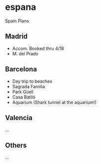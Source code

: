# espana
Spain Plans

## Madrid
* Accom. Booked thru 4/18
* M. del Prado

## Barcelona
* Day trip to beaches
* Sagrada Familia
* Park Güell
* Casa Batlló
* Aquarium (Shark tunnel at the aquarium!)

## Valencia
...

## Others
...
